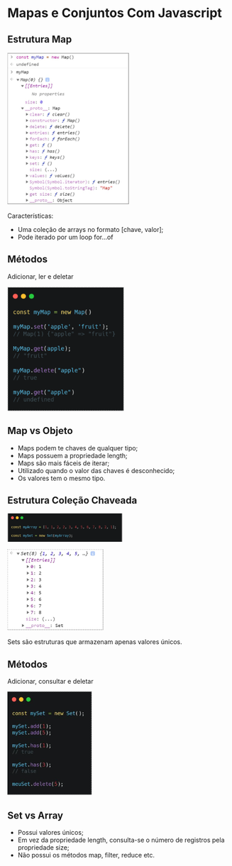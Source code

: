 # Mapas e Conjuntos Com Javascript

## Estrutura Map

<img src="img/estruturamap.png">

Características:
* Uma coleção de arrays no formato [chave, valor];
* Pode iterado por um loop for...of

## Métodos
Adicionar, ler e deletar

<img src="img/metodosmap.png">

## Map vs Objeto
* Maps podem te chaves de qualquer tipo;
* Maps possuem a propriedade length;
* Maps são mais fáceis de iterar;
* Utilizado quando o valor das chaves é desconhecido;
* Os valores tem o mesmo tipo.

## Estrutura  Coleção Chaveada
<img src="img/declaracaoset.png">
<p><img src="img/setestrutura.png"></p>

Sets são estruturas que armazenam apenas valores únicos.

## Métodos
Adicionar, consultar e deletar

<img src="img/metodosset.png">

## Set vs Array
* Possui valores únicos;
* Em vez da propriedade length, consulta-se o número de registros pela propriedade size;
* Não possui os métodos map, filter, reduce etc.


